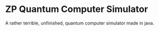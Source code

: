 # ZP Quantum Computer Simulator

A rather terrible, unfinished, quantum computer simulator made in java.